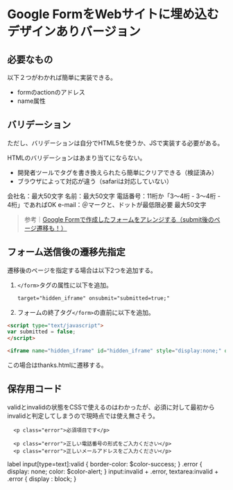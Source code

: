 
# Google FormをWebサイトに埋め込む デザインありバージョン

## 必要なもの

以下２つがわかれば簡単に実装できる。

- formのactionのアドレス
- name属性


## バリデーション

ただし、バリデーションは自分でHTML5を使うか、JSで実装する必要がある。

HTMLのバリデーションはあまり当てにならない。

- 開発者ツールでタグを書き換えられたら簡単にクリアできる（検証済み）
- ブラウザによって対応が違う（safariは対応していない）

会社名：最大50文字
名前：最大50文字
電話番号：11桁か「3〜4桁 - 3〜4桁 - 4桁」であればOK
e-mail：＠マークと、ドットが最低限必要
最大50文字


> 参考｜[Google Formで作成したフォームをアレンジする（submit後のページ遷移も！）](https://zenn.dev/sekaino_usay/articles/4120d220c1b67e)


## フォーム送信後の遷移先指定

遷移後のページを指定する場合は以下2つを追加する。

1. `</form>`タグの属性に以下を追加。

     ```html
     target="hidden_iframe" onsubmit="submitted=true;"
     ```

2. フォームの終了タグ`</form>`の直前に以下を追加。

```html
<script type="text/javascript">
var submitted = false;
</script>

<iframe name="hidden_iframe" id="hidden_iframe" style="display:none;" onload="if(submitted){window.location='thanks.html';}"></iframe>
```

この場合はthanks.htmlに遷移する。

## 保存用コード

validとinvalidの状態をCSSで使えるのはわかったが、必須に対して最初からinvalidと判定してしまうので現時点では使え無さそう。

      <p class="error">必須項目です</p>

      <p class="error">正しい電話番号の形式をご入力ください</p>
      <p class="error">正しいメールアドレスをご入力ください</p>

  label input[type=text]:valid {
    border-color: $color-success;
  }
  .error {
    display: none;
    color: $color-alert;
  }
  input:invalid + .error,
  textarea:invalid + .error {
    display : block;
  }


